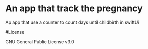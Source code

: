 # An app that track the pregnancy

Ap app that use a counter to count days until childbirth in swiftUi

#License

GNU General Public License v3.0
